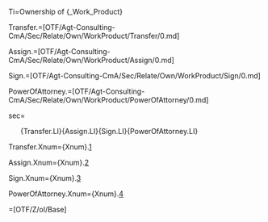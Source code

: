 Ti=Ownership of {_Work_Product}

Transfer.=[OTF/Agt-Consulting-CmA/Sec/Relate/Own/WorkProduct/Transfer/0.md]

Assign.=[OTF/Agt-Consulting-CmA/Sec/Relate/Own/WorkProduct/Assign/0.md]

Sign.=[OTF/Agt-Consulting-CmA/Sec/Relate/Own/WorkProduct/Sign/0.md]

PowerOfAttorney.=[OTF/Agt-Consulting-CmA/Sec/Relate/Own/WorkProduct/PowerOfAttorney/0.md]

sec=<ol>{Transfer.LI}{Assign.LI}{Sign.LI}{PowerOfAttorney.LI}</ol>


Transfer.Xnum={Xnum}.<a href="#Relate.Own.WorkProduct.Transfer.Sec" class="xref">1</a>

Assign.Xnum={Xnum}.<a href="#Relate.Own.WorkProduct.Assign.Sec" class="xref">2</a>

Sign.Xnum={Xnum}.<a href="#Relate.Own.WorkProduct.Sign.Sec" class="xref">3</a>

PowerOfAttorney.Xnum={Xnum}.<a href="#Relate.Own.WorkProduct.PowerOfAttorney.Sec" class="xref">4</a>

=[OTF/Z/ol/Base]
